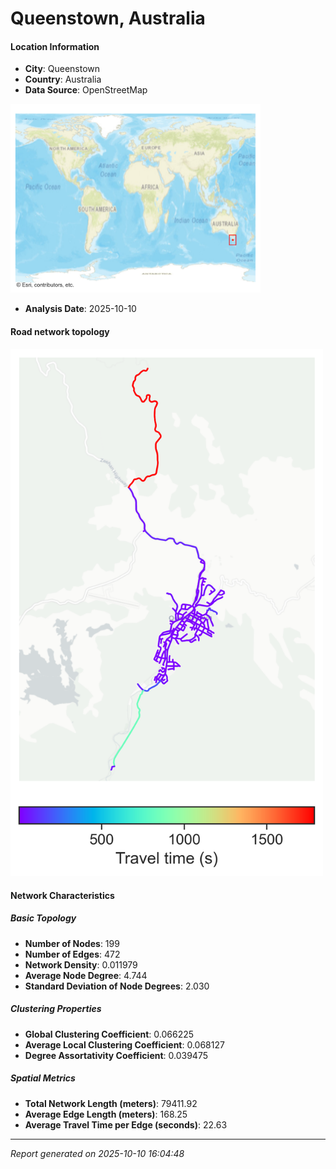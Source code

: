 # Queenstown, Australia

#### Location Information

- **City**: Queenstown
- **Country**: Australia
- **Data Source**: OpenStreetMap
<img src="Queenstown_location.png" alt="Queenstown Location Map" width="400" />

- **Analysis Date**: 2025-10-10

#### Road network topology

<img src="Queenstown_network_map.png" alt="Queenstown Road Network Map" width="500"/>

#### Network Characteristics

##### Basic Topology

- **Number of Nodes**: 199
- **Number of Edges**: 472
- **Network Density**: 0.011979
- **Average Node Degree**: 4.744
- **Standard Deviation of Node Degrees**: 2.030

##### Clustering Properties

- **Global Clustering Coefficient**: 0.066225
- **Average Local Clustering Coefficient**: 0.068127
- **Degree Assortativity Coefficient**: 0.039475

##### Spatial Metrics

- **Total Network Length (meters)**: 79411.92
- **Average Edge Length (meters)**: 168.25
- **Average Travel Time per Edge (seconds)**: 22.63

---
*Report generated on 2025-10-10 16:04:48*
